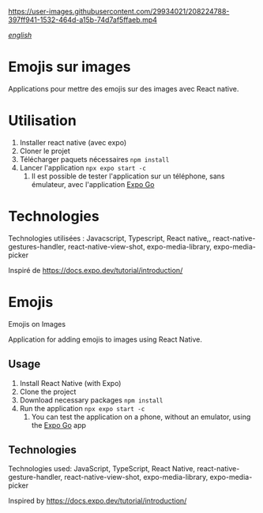 https://user-images.githubusercontent.com/29934021/208224788-397ff941-1532-464d-a15b-74d7af5ffaeb.mp4

[*english*](#Emojis)

# Emojis sur images

Applications pour mettre des emojis sur des images avec React native.

# Utilisation

1. Installer react native (avec expo)
2. Cloner le projet
3. Télécharger paquets nécessaires `npm install`
4. Lancer l'application `npx expo start -c`
    1. Il est possible de tester l'application sur un téléphone, sans émulateur, avec l'application [Expo Go](https://expo.dev/client)

# Technologies

Technologies utilisées : Javacscript, Typescript, React native,, react-native-gestures-handler, react-native-view-shot, expo-media-library, expo-media-picker

Inspiré de https://docs.expo.dev/tutorial/introduction/

# Emojis
Emojis on Images

Application for adding emojis to images using React Native.

## Usage

1. Install React Native (with Expo)
2. Clone the project
3. Download necessary packages `npm install`
4. Run the application `npx expo start -c`
   1. You can test the application on a phone, without an emulator, using the [Expo Go](https://expo.dev/client) app

## Technologies

Technologies used: JavaScript, TypeScript, React Native, react-native-gesture-handler, react-native-view-shot, expo-media-library, expo-media-picker

Inspired by https://docs.expo.dev/tutorial/introduction/

